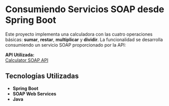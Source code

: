 
# Consumiendo Servicios SOAP desde Spring Boot

Este proyecto implementa una calculadora con las cuatro operaciones básicas: **sumar**, **restar**, **multiplicar** y **dividir**. La funcionalidad se desarrolla consumiendo un servicio SOAP proporcionado por la API:  

**API Utilizada:**  
[Calculator SOAP API](http://www.dneonline.com/calculator.asmx)  

## Tecnologías Utilizadas
- **Spring Boot**
- **SOAP Web Services**
- **Java**


